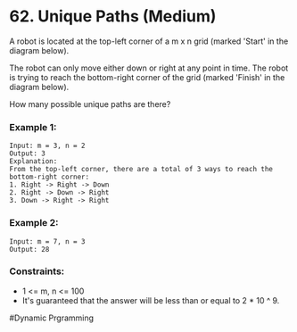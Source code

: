 # 62. Unique Paths (Medium)

A robot is located at the top-left corner of a m x n grid (marked 'Start' in the diagram below).

The robot can only move either down or right at any point in time. The robot is trying to reach the bottom-right corner of the grid (marked 'Finish' in the diagram below).

How many possible unique paths are there?

### Example 1:
```
Input: m = 3, n = 2
Output: 3
Explanation:
From the top-left corner, there are a total of 3 ways to reach the bottom-right corner:
1. Right -> Right -> Down
2. Right -> Down -> Right
3. Down -> Right -> Right
```

### Example 2:
```
Input: m = 7, n = 3
Output: 28
```

### Constraints:
- 1 <= m, n <= 100
- It's guaranteed that the answer will be less than or equal to 2 * 10 ^ 9.

#Dynamic Prgramming
